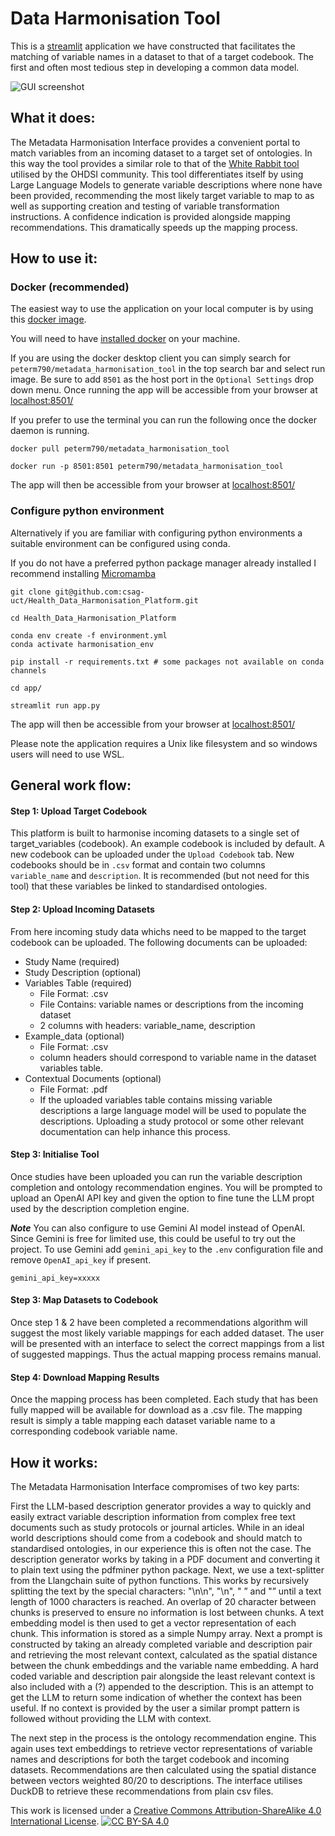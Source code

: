 # Data Harmonisation Tool

This is a [streamlit](https://streamlit.io) application we have constructed that facilitates the matching of variable names in a dataset to that of a target codebook. The first and often most tedious step in developing a common data model. 

![GUI screenshot](new_demo.gif)

## What it does:

The Metadata Harmonisation Interface provides a convenient portal to match variables from an incoming dataset to a target set of ontologies. In this way the tool provides a similar role to that of the [White Rabbit tool](https://github.com/OHDSI/WhiteRabbit) utilised by the OHDSI community. This tool differentiates itself by using Large Language Models to generate variable descriptions where none have been provided, recommending the most likely target variable to map to as well as supporting creation and testing of variable transformation instructions. A confidence indication is provided alongside mapping recommendations. This dramatically speeds up the mapping process.

## How to use it: 

### Docker (recommended)

The easiest way to use the application on your local computer is by using this [docker image](https://hub.docker.com/r/peterm790/metadata_harmonisation_tool).

You will need to have [installed docker](https://www.docker.com/get-started/) on your machine.

If you are using the docker desktop client you can simply search for `peterm790/metadata_harmonisation_tool` in the top search bar and select run image. Be sure to add `8501` as the host port in the `Optional Settings` drop down menu. Once running the app will be accessible from your browser at [localhost:8501/](localhost:8501/)

If you prefer to use the terminal you can run the following once the docker daemon is running. 

```
docker pull peterm790/metadata_harmonisation_tool

docker run -p 8501:8501 peterm790/metadata_harmonisation_tool
```

The app will then be accessible from your browser at [localhost:8501/](localhost:8501/)

### Configure python environment

Alternatively if you are familiar with configuring python environments a suitable environment can be configured using conda. 

If you do not have a preferred python package manager already installed I recommend installing [Micromamba](https://mamba.readthedocs.io/en/latest/micromamba-installation.html#)

```
git clone git@github.com:csag-uct/Health_Data_Harmonisation_Platform.git

cd Health_Data_Harmonisation_Platform

conda env create -f environment.yml
conda activate harmonisation_env

pip install -r requirements.txt # some packages not available on conda channels

cd app/

streamlit run app.py
```
The app will then be accessible from your browser at [localhost:8501/](localhost:8501/) 

Please note the application requires a Unix like filesystem and so windows users will need to use WSL. 

## General work flow:

#### Step 1: Upload Target Codebook

This platform is built to harmonise incoming datasets to a single set of target_variables (codebook). An example codebook is included by default. A new codebook can be uploaded under the `Upload Codebook` tab. New codebooks should be in `.csv` format and contain two columns `variable_name` and `description`. It is recommended (but not need for this tool) that these variables be linked to standardised ontologies. 

#### Step 2: Upload Incoming Datasets

From here incoming study data whichs need to be mapped to the target codebook can be uploaded. The following documents can be uploaded: 

 - Study Name (required)
 - Study Description (optional)
 - Variables Table (required)
    - File Format: .csv
    - File Contains: variable names or descriptions from the incoming dataset
    - 2 columns with headers: variable_name, description
  - Example_data (optional)
    - File Format: .csv
    - column headers should correspond to variable name in the dataset variables table.
  - Contextual Documents (optional)
    - File Format: .pdf
    - If the uploaded variables table contains missing variable descriptions a large language model will be used to populate the descriptions. Uploading a study protocol or some other relevant documentation can help inhance this process. 

#### Step 3: Initialise Tool

Once studies have been uploaded you can run the variable description completion and ontology recommendation engines. You will be prompted to upload an OpenAI API key and given the option to fine tune the LLM propt used by the description completion engine.

***Note***
You can also configure to use Gemini AI model instead of OpenAI. Since Gemini is free for limited use, this could be useful to try out the project. 
To use Gemini add `gemini_api_key` to the `.env` configuration file and remove `OpenAI_api_key` if present.
```
gemini_api_key=xxxxx
```

#### Step 3: Map Datasets to Codebook

Once step 1 & 2 have been completed a recommendations algorithm will suggest the most likely variable mappings for each added dataset. The user will be presented with an interface to select the correct mappings from a list of suggested mappings. Thus the actual mapping process remains manual. 

#### Step 4: Download Mapping Results

Once the mapping process has been completed. Each study that has been fully mapped will be available for download as a .csv file. The mapping result is simply a table mapping each dataset variable name to a corresponding codebook variable name. 


## How it works:
The Metadata Harmonisation Interface compromises of two key parts:

First the LLM-based description generator provides a way to quickly and easily extract variable description information from complex free text documents such as study protocols or journal articles. While in an ideal world descriptions should come from a codebook and should match to standardised ontologies, in our experience this is often not the case. The description generator works by taking in a PDF document and converting it to plain text using the pdfminer python package. Next, we use a text-splitter from the Llangchain suite of python functions.  This works by recursively  splitting the text by the special characters: "\n\n", "\n", " ” and "” until a text length of 1000 characters is reached. An overlap of 20 character between chunks is preserved to ensure no information is lost between chunks. A text embedding model is then used to get a vector representation of each chunk. This information is stored as a simple Numpy array.  Next a prompt is constructed by taking an already completed variable and description pair and retrieving the most relevant context, calculated as the spatial distance between the chunk embeddings and the variable name embedding. A hard coded variable and description pair alongside the least relevant context is also included with a (?) appended to the description. This is an attempt to get the LLM to return some indication of whether the context has been useful. If no context is provided by the user a similar prompt pattern is followed without providing the LLM with context. 

The next step in the process is the ontology recommendation engine. This again uses text embeddings to retrieve vector representations of variable names and descriptions for both the target codebook and incoming datasets. Recommendations are then calculated using the spatial distance between vectors weighted 80/20 to descriptions. The interface utilises DuckDB to retrieve these recommendations from plain csv files. 


This work is licensed under a
[Creative Commons Attribution-ShareAlike 4.0 International License][cc-by-sa].  [![CC BY-SA 4.0][cc-by-sa-image]][cc-by-sa]

[cc-by-sa]: http://creativecommons.org/licenses/by-sa/4.0/
[cc-by-sa-image]: https://licensebuttons.net/l/by-sa/4.0/88x31.png
[cc-by-sa-shield]: https://img.shields.io/badge/License-CC%20BY--SA%204.0-lightgrey.svg
